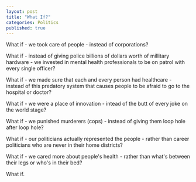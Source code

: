 ```yaml
---
layout: post
title: "What If?"
categories: Politics
published: true
---
```


What if - we took care of people - instead of corporations?

What if - instead of giving police billions of dollars worth of millitary hardware - we invested in mental health professionals to be on patrol with every single officer?

What if - we made sure that each and every person had healthcare - instead of this predatory system that causes people to be afraid to go to the hospital or doctor?

What if - we were a place of innovation - intead of the butt of every joke on the world stage?

What if - we punished murderers (cops) - instead of giving them loop hole after loop hole?

What if - our politicians actually represented the people - rather than career politicians who are never in their home districts?

What if - we cared more about people's health - rather than what's between their legs or who's in their bed?

What if.